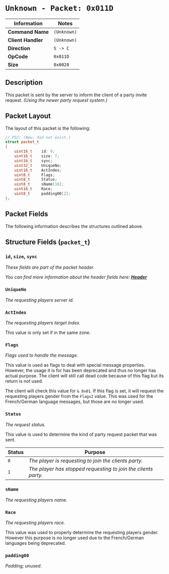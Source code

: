 # `Unknown - Packet: 0x011D`

| Information               | Notes |
|---                        |---    |
| **Command Name**          | `(Unknown)` |
| **Client Handler**        | `(Unknown)` |
| **Direction**             | `S -> C` |
| **OpCode**                | `0x011D` |
| **Size**                  | `0x0020` |

## Description

This packet is sent by the server to inform the client of a party invite request. _(Using the newer party request system.)_

## Packet Layout

The layout of this packet is the following:

```cpp
// PS2: (New; did not exist.)
struct packet_t
{
    uint16_t    id: 9;
    uint16_t    size: 7;
    uint16_t    sync;
    uint32_t    UniqueNo;
    uint16_t    ActIndex;
    uint8_t     Flags;
    uint8_t     Status;
    uint8_t     sName[16];
    uint16_t    Race;
    uint8_t     padding00[2];
};
```

## Packet Fields

The following information describes the structures outlined above.

## Structure Fields (`packet_t`)

### `id`, `size`, `sync`

_These fields are part of the packet header._

_You can find more information about the header fields here: [**Header**](/world/HEADER.md)_

### `UniqueNo`

_The requesting players server id._

### `ActIndex`

_The requesting players target index._

This value is only set if in the same zone.

### `Flags`

_Flags used to handle the message._

This value is used as flags to deal with special message properties. However, the usage it is for has been deprecated and thus no longer has actual purpose. The client will still call dead code because of this flag but its return is not used.

The client will check this value for `& 0x01`. If this flag is set, it will request the requesting players gender from the `Flags2` value. This was used for the French/German language messages, but those are no longer used.

### `Status`

_The request status._

This value is used to determine the kind of party request packet that was sent.

| Status | Purpose |
| --- | --- |
| `0` | _The player is requesting to join the clients party._ |
| `1` | _The player has stopped requesting to join the clients party._ |

### `sName`

_The requesting players name._

### `Race`

_The requesting players race._

This value was used to properly determine the requesting players gender. However this purpose is no longer used due to the French/German languages being deprecated.

### `padding00`

_Padding; unused._
